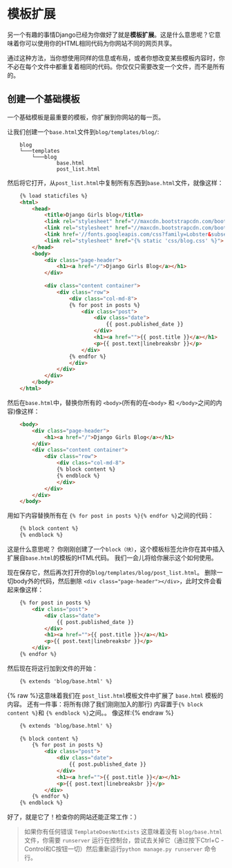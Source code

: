 # 模板扩展

另一个有趣的事情Django已经为你做好了就是**模板扩展**。这是什么意思呢？它意味着你可以使用你的HTML相同代码为你网站不同的网页共享。

通过这种方法，当你想使用同样的信息或布局，或者你想改变某些模板内容时，你不必在每个文件中都重复着相同的代码。你仅仅只需要改变一个文件，而不是所有的。

## 创建一个基础模板

一个基础模板是最重要的模板，你扩展到你网站的每一页。

让我们创建一个`base.html`文件到`blog/templates/blog/`:

```
    blog
    └───templates
        └───blog
                base.html
                post_list.html
```
    

然后将它打开，从`post_list.html`中复制所有东西到`base.html`文件，就像这样：

```html
    {% load staticfiles %}
    <html>
        <head>
            <title>Django Girls blog</title>
            <link rel="stylesheet" href="//maxcdn.bootstrapcdn.com/bootstrap/3.2.0/css/bootstrap.min.css">
            <link rel="stylesheet" href="//maxcdn.bootstrapcdn.com/bootstrap/3.2.0/css/bootstrap-theme.min.css">
            <link href='//fonts.googleapis.com/css?family=Lobster&subset=latin,latin-ext' rel='stylesheet' type='text/css'>
            <link rel="stylesheet" href="{% static 'css/blog.css' %}">
        </head>
        <body>
            <div class="page-header">
                <h1><a href="/">Django Girls Blog</a></h1>
            </div>
    
            <div class="content container">
                <div class="row">
                    <div class="col-md-8">
                    {% for post in posts %}
                        <div class="post">
                            <div class="date">
                                {{ post.published_date }}
                            </div>
                            <h1><a href="">{{ post.title }}</a></h1>
                            <p>{{ post.text|linebreaksbr }}</p>
                        </div>
                    {% endfor %}
                    </div>
                </div>
            </div>
        </body>
    </html>
```
    

然后在`base.html`中，替换你所有的 `<body>`(所有的在`<body>` 和 `</body>`之间的内容)像这样：

```html
    <body>
        <div class="page-header">
            <h1><a href="/">Django Girls Blog</a></h1>
        </div>
        <div class="content container">
            <div class="row">
                <div class="col-md-8">
                {% block content %}
                {% endblock %}
                </div>
            </div>
        </div>
    </body>
```
    

用如下内容替换所有在 `{% for post in posts %}{% endfor %}`之间的代码：

```html
    {% block content %}
    {% endblock %}
```
    

这是什么意思呢？ 你刚刚创建了一个`block（块）`，这个模板标签允许你在其中插入扩展自`base.html`的模板的HTML代码。 我们一会儿将给你展示这个如何使用。

现在保存它，然后再次打开你的`blog/templates/blog/post_list.html`。 删除一切body外的代码，然后删除 `<div class="page-header"></div>`，此时文件会看起来像这样：

```html
    {% for post in posts %}
        <div class="post">
            <div class="date">
                {{ post.published_date }}
            </div>
            <h1><a href="">{{ post.title }}</a></h1>
            <p>{{ post.text|linebreaksbr }}</p>
        </div>
    {% endfor %}
```
    

然后现在将这行加到文件的开始：

```html
    {% extends 'blog/base.html' %}
```
    

{% raw %}这意味着我们在 `post_list.html`模板文件中扩展了 `base.html` 模板的内容。 还有一件事：将所有(除了我们刚刚加入的那行) 内容置于`{% block content %}`和 `{% endblock %}`之间。。 像这样:{% endraw %}

```html
    {% extends 'blog/base.html' %}
    
    {% block content %}
        {% for post in posts %}
            <div class="post">
                <div class="date">
                    {{ post.published_date }}
                </div>
                <h1><a href="">{{ post.title }}</a></h1>
                <p>{{ post.text|linebreaksbr }}</p>
            </div>
        {% endfor %}
    {% endblock %}
```
    

好了，就是它了！检查你的网站还能正常工作：）

> 如果你有任何错误 `TemplateDoesNotExists` 这意味着没有 `blog/base.html` 文件，你需要 `runserver` 运行在控制台，尝试去关掉它（通过按下Ctrl+C -Control和C按钮一切）然后重新运行`python manage.py runserver` 命令行。
